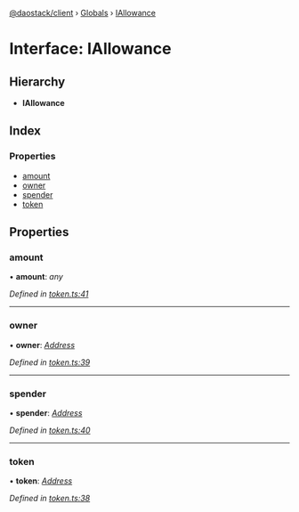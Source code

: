 [@daostack/client](../README.md) › [Globals](../globals.md) › [IAllowance](iallowance.md)

# Interface: IAllowance

## Hierarchy

* **IAllowance**

## Index

### Properties

* [amount](iallowance.md#amount)
* [owner](iallowance.md#owner)
* [spender](iallowance.md#spender)
* [token](iallowance.md#token)

## Properties

###  amount

• **amount**: *any*

*Defined in [token.ts:41](https://github.com/daostack/client/blob/a635c74/src/token.ts#L41)*

___

###  owner

• **owner**: *[Address](../globals.md#address)*

*Defined in [token.ts:39](https://github.com/daostack/client/blob/a635c74/src/token.ts#L39)*

___

###  spender

• **spender**: *[Address](../globals.md#address)*

*Defined in [token.ts:40](https://github.com/daostack/client/blob/a635c74/src/token.ts#L40)*

___

###  token

• **token**: *[Address](../globals.md#address)*

*Defined in [token.ts:38](https://github.com/daostack/client/blob/a635c74/src/token.ts#L38)*

